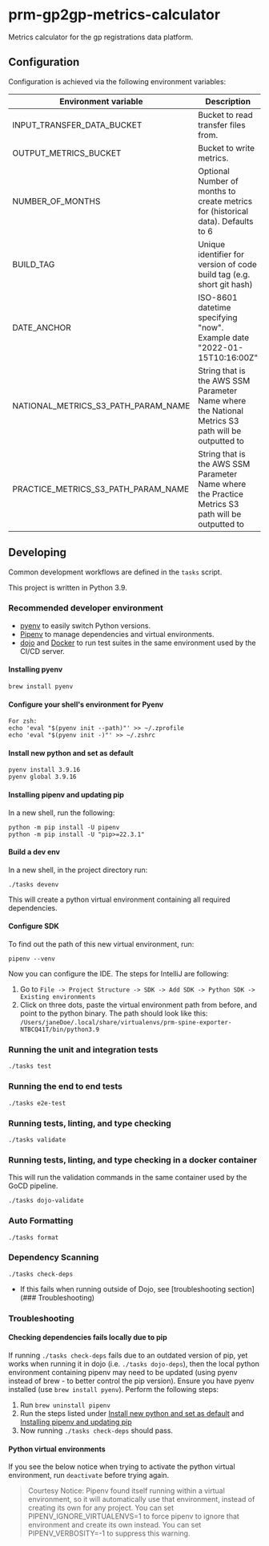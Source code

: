 # prm-gp2gp-metrics-calculator

Metrics calculator for the gp registrations data platform.

## Configuration

Configuration is achieved via the following environment variables:

| Environment variable                     | Description                                                                                       |
|------------------------------------------|---------------------------------------------------------------------------------------------------|
| INPUT_TRANSFER_DATA_BUCKET               | Bucket to read transfer files from.                                                               |
| OUTPUT_METRICS_BUCKET                    | Bucket to write metrics.                                                                          |
| NUMBER_OF_MONTHS                         | Optional Number of months to create metrics for (historical data). Defaults to 6                  |
| BUILD_TAG                                | Unique identifier for version of code build tag (e.g. short git hash)                             |
| DATE_ANCHOR                              | ISO-8601 datetime specifying "now". Example date "2022-01-15T10:16:00Z"                           |
| NATIONAL_METRICS_S3_PATH_PARAM_NAME      | String that is the AWS SSM Parameter Name where the National Metrics S3 path will be outputted to |
| PRACTICE_METRICS_S3_PATH_PARAM_NAME      | String that is the AWS SSM Parameter Name where the Practice Metrics S3 path will be outputted to |

## Developing

Common development workflows are defined in the `tasks` script.

This project is written in Python 3.9.

### Recommended developer environment

- [pyenv](https://github.com/pyenv/pyenv) to easily switch Python versions.
- [Pipenv](https://pypi.org/project/pipenv/) to manage dependencies and virtual environments.
- [dojo](https://github.com/kudulab/dojo) and [Docker](https://www.docker.com/get-started)
  to run test suites in the same environment used by the CI/CD server.

#### Installing pyenv
```
brew install pyenv
```

#### Configure your shell's environment for Pyenv

```
For zsh:
echo 'eval "$(pyenv init --path)"' >> ~/.zprofile
echo 'eval "$(pyenv init -)"' >> ~/.zshrc
```

#### Install new python and set as default

```
pyenv install 3.9.16
pyenv global 3.9.16
```

#### Installing pipenv and updating pip

In a new shell, run the following:
```
python -m pip install -U pipenv
python -m pip install -U "pip>=22.3.1"
```

#### Build a dev env

In a new shell, in the project directory run:

```
./tasks devenv
```

This will create a python virtual environment containing all required dependencies.

#### Configure SDK

To find out the path of this new virtual environment, run:

```
pipenv --venv
```

Now you can configure the IDE. The steps for IntelliJ are following:
1. Go to `File -> Project Structure -> SDK -> Add SDK -> Python SDK -> Existing environments`
2. Click on three dots, paste the virtual environment path from before, and point to the python binary.
   The path should look like this: `/Users/janeDoe/.local/share/virtualenvs/prm-spine-exporter-NTBCQ41T/bin/python3.9`


### Running the unit and integration tests

`./tasks test`

### Running the end to end tests

`./tasks e2e-test`

### Running tests, linting, and type checking

`./tasks validate`

### Running tests, linting, and type checking in a docker container

This will run the validation commands in the same container used by the GoCD pipeline.

`./tasks dojo-validate`

### Auto Formatting

`./tasks format`

### Dependency Scanning

`./tasks check-deps`

- If this fails when running outside of Dojo, see [troubleshooting section](### Troubleshooting)

### Troubleshooting

#### Checking dependencies fails locally due to pip

If running `./tasks check-deps` fails due to an outdated version of pip, yet works when running it in dojo (i.e. `./tasks dojo-deps`), then the local python environment containing pipenv may need to be updated (using pyenv instead of brew - to better control the pip version).
Ensure you have pyenv installed (use `brew install pyenv`).
Perform the following steps:

1. Run `brew uninstall pipenv`
2. Run the steps listed under [Install new python and set as default](#install-new-python-and-set-as-default) and [Installing pipenv and updating pip](#installing-pipenv-and-updating-pip)
3. Now running `./tasks check-deps` should pass.

#### Python virtual environments

If you see the below notice when trying to activate the python virtual environment, run `deactivate` before trying again.

> Courtesy Notice: Pipenv found itself running within a virtual environment, so it will automatically use that environment, instead of creating its own for any project. You can set PIPENV_IGNORE_VIRTUALENVS=1 to force pipenv to ignore that environment and create its own instead. You can set PIPENV_VERBOSITY=-1 to suppress this warning.
